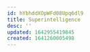 ```yaml
---
id: hYbhddXOpWFd08Upq6dl9
title: Superintelligence
desc: ''
updated: 1642955419845
created: 1641260005498
---
```


